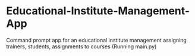 # Educational-Institute-Management-App

Command prompt app for an educational institute management assigning trainers, students, assignments to courses (Running main.py)


